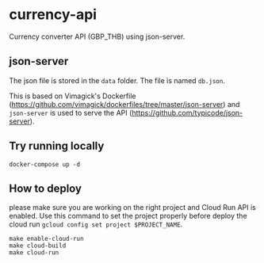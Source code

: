 # currency-api

Currency converter API (GBP_THB) using json-server.

## json-server

The json file is stored in the `data` folder. The file is named `db.json`.

This is based on Vimagick's Dockerfile (https://github.com/vimagick/dockerfiles/tree/master/json-server) and `json-server` is used to serve the API (https://github.com/typicode/json-server).

## Try running locally

```
docker-compose up -d
```

## How to deploy

please make sure you are working on the right project and Cloud Run API is enabled. Use this command to set the project properly before deploy the cloud run `gcloud config set project $PROJECT_NAME`.

```
make enable-cloud-run
make cloud-build
make cloud-run
```
